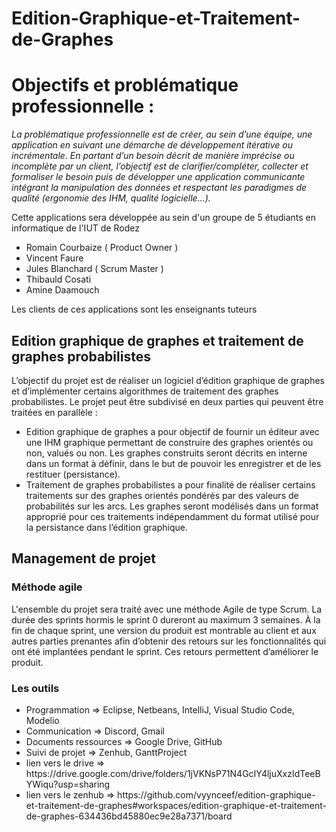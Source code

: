 # Edition-Graphique-et-Traitement-de-Graphes

<h1>Objectifs et problématique professionnelle :</h1>

<p><i>La problématique professionnelle est de créer, au sein d’une équipe, une application en suivant
une démarche de développement itérative ou incrémentale. En partant d’un besoin décrit de
manière imprécise ou incomplète par un client, l’objectif est de clarifier/compléter, collecter et
formaliser le besoin puis de développer une application communicante intégrant la manipulation
des données et respectant les paradigmes de qualité (ergonomie des IHM, qualité logicielle…).</i></p>

<p>Cette applications sera développée au sein d'un groupe de 5 étudiants en informatique de l'IUT de Rodez </p>
   <ul><li>Romain Courbaize ( Product Owner )</li>
   <li>Vincent Faure</li>
   <li>Jules Blanchard ( Scrum Master )</li>
   <li>Thibauld Cosati</li>
   <li>Amine Daamouch</li></ul>
<p>Les clients de ces applications sont les enseignants tuteurs</p>
<h2>Edition graphique de graphes et traitement de graphes
probabilistes</h2>
   <p>L’objectif du projet est de réaliser un logiciel d’édition graphique de graphes et d’implémenter
certains algorithmes de traitement des graphes probabilistes. Le projet peut être subdivisé en deux
parties qui peuvent être traitées en parallèle :</p>
   <ul><li>Edition graphique de graphes a pour objectif de fournir un éditeur avec une IHM graphique permettant de construire
des graphes orientés ou non, valués ou non. Les graphes construits seront décrits en interne dans un
format à définir, dans le but de pouvoir les enregistrer et de les restituer (persistance).</li>
<li>Traitement de graphes probabilistes a pour finalité de réaliser certains traitements sur des graphes orientés pondérés par
des valeurs de probabilités sur les arcs. Les graphes seront modélisés dans un format approprié pour
ces traitements indépendamment du format utilisé pour la persistance dans l’édition graphique.</li></ul>

<h2>Management de projet</h2>
  <h3>Méthode agile</h3>
  <p>L'ensemble du  projet sera traité avec une méthode Agile de type Scrum.
   La durée des sprints hormis le sprint 0 dureront au maximum 3 semaines. À la fin de chaque sprint, une version du produit est montrable au client et aux autres parties
prenantes afin d’obtenir des retours sur les fonctionnalités qui ont été implantées pendant le
sprint. Ces retours permettent d’améliorer le produit.</br></p>
  <h3>Les outils</h3>
  <ul><li>Programmation => Eclipse, Netbeans, IntelliJ, Visual Studio Code, Modelio</li>
  <li>Communication => Discord, Gmail</li>
  <li>Documents ressources => Google Drive, GitHub</li>
  <li>Suivi de projet => Zenhub, GanttProject</li>
  <li>lien vers le drive => https://drive.google.com/drive/folders/1jVKNsP71N4GcIY4ljuXxzIdTeeBYWiqu?usp=sharing</li>
  <li>lien vers le zenhub => https://github.com/vyynceef/edition-graphique-et-traitement-de-graphes#workspaces/edition-graphique-et-traitement-de-graphes-634436bd45880ec9e28a7371/board</li>
  </ul>
